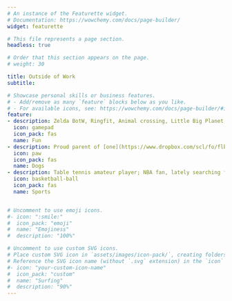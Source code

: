 ```yaml
---
# An instance of the Featurette widget.
# Documentation: https://wowchemy.com/docs/page-builder/
widget: featurette

# This file represents a page section.
headless: true

# Order that this section appears on the page.
# weight: 30

title: Outside of Work
subtitle:

# Showcase personal skills or business features.
# - Add/remove as many `feature` blocks below as you like.
# - For available icons, see: https://wowchemy.com/docs/page-builder/#icons
feature:
- description: Zelda BotW, Ringfit, Animal crossing, Little Big Planet, Tearaway. Ongoing projects—[Zelda TotK](https://youtu.be/uHGShqcAHlQ?si=vtPQgJKhafEYWoTn), [riichi mahjong](https://en.wikipedia.org/wiki/Japanese_mahjong), crochet.
  icon: gamepad
  icon_pack: fas
  name: Fun
- description: Proud parent of [one](https://www.dropbox.com/scl/fo/flbqfuq8r3isnenxgyjd3/h?rlkey=zn9ydmkxls3n69geu6s6apaip&dl=0), friend of [many](https://www.dropbox.com/scl/fo/cnyg5sksuaolstl12m1d0/h?rlkey=2x2jlq5c787ik89jn5hej0o58&dl=0).
  icon: paw
  icon_pack: fas
  name: Dogs
- description: Table tennis amateur player; NBA fan, lately searching for a team to support.
  icon: basketball-ball
  icon_pack: fas
  name: Sports


# Uncomment to use emoji icons.
#- icon: ":smile:"
#  icon_pack: "emoji"
#  name: "Emojiness"
#  description: "100%"  

# Uncomment to use custom SVG icons.
# Place custom SVG icon in `assets/images/icon-pack/`, creating folders if necessary.
# Reference the SVG icon name (without `.svg` extension) in the `icon` field.
#- icon: "your-custom-icon-name"
#  icon_pack: "custom"
#  name: "Surfing"
#  description: "90%"
---
```

